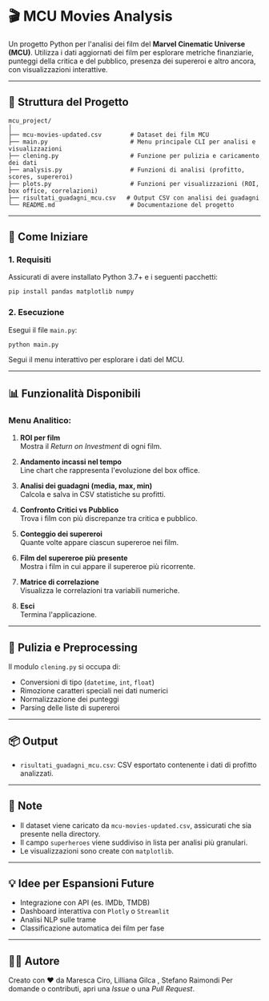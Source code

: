 
# 🎬 MCU Movies Analysis

Un progetto Python per l'analisi dei film del **Marvel Cinematic Universe (MCU)**. Utilizza i dati aggiornati dei film per esplorare metriche finanziarie, punteggi della critica e del pubblico, presenza dei supereroi e altro ancora, con visualizzazioni interattive.

---

## 📁 Struttura del Progetto

```
mcu_project/
│
├── mcu-movies-updated.csv        # Dataset dei film MCU
├── main.py                       # Menu principale CLI per analisi e visualizzazioni
├── clening.py                    # Funzione per pulizia e caricamento dei dati
├── analysis.py                   # Funzioni di analisi (profitto, scores, supereroi)
├── plots.py                      # Funzioni per visualizzazioni (ROI, box office, correlazioni)
├── risultati_guadagni_mcu.csv   # Output CSV con analisi dei guadagni
└── README.md                     # Documentazione del progetto
```

---

## 🚀 Come Iniziare

### 1. **Requisiti**

Assicurati di avere installato Python 3.7+ e i seguenti pacchetti:

```bash
pip install pandas matplotlib numpy
```

### 2. **Esecuzione**

Esegui il file `main.py`:

```bash
python main.py
```

Segui il menu interattivo per esplorare i dati del MCU.

---

## 📊 Funzionalità Disponibili

### Menu Analitico:
1. **ROI per film**  
   Mostra il *Return on Investment* di ogni film.

2. **Andamento incassi nel tempo**  
   Line chart che rappresenta l'evoluzione del box office.

3. **Analisi dei guadagni (media, max, min)**  
   Calcola e salva in CSV statistiche su profitti.

4. **Confronto Critici vs Pubblico**  
   Trova i film con più discrepanze tra critica e pubblico.

5. **Conteggio dei supereroi**  
   Quante volte appare ciascun supereroe nei film.

6. **Film del supereroe più presente**  
   Mostra i film in cui appare il supereroe più ricorrente.

7. **Matrice di correlazione**  
   Visualizza le correlazioni tra variabili numeriche.

8. **Esci**  
   Termina l'applicazione.

---

## 🧹 Pulizia e Preprocessing

Il modulo `clening.py` si occupa di:
- Conversioni di tipo (`datetime`, `int`, `float`)
- Rimozione caratteri speciali nei dati numerici
- Normalizzazione dei punteggi
- Parsing delle liste di supereroi

---

## 📦 Output

- `risultati_guadagni_mcu.csv`: CSV esportato contenente i dati di profitto analizzati.

---

## 📌 Note

- Il dataset viene caricato da `mcu-movies-updated.csv`, assicurati che sia presente nella directory.
- Il campo `superheroes` viene suddiviso in lista per analisi più granulari.
- Le visualizzazioni sono create con `matplotlib`.

---

## 💡 Idee per Espansioni Future

- Integrazione con API (es. IMDb, TMDB)
- Dashboard interattiva con `Plotly` o `Streamlit`
- Analisi NLP sulle trame
- Classificazione automatica dei film per fase

---

## 🧑‍💻 Autore

Creato con ❤️ da Maresca Ciro, Lilliana Gilca , Stefano Raimondi
Per domande o contributi, apri una *Issue* o una *Pull Request*.
